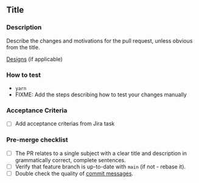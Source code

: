 ## Title

### Description

Describe the changes and motivations for the pull request, unless obvious from the title.

[Designs](https://share.abstract.com) (if applicable)

### How to test

- `yarn`
- FIXME: Add the steps describing how to test your changes manually

### Acceptance Criteria

- [ ] Add acceptance criterias from Jira task

### Pre-merge checklist

- [ ] The PR relates to a single subject with a clear title and description in grammatically correct, complete sentences.
- [ ] Verify that feature branch is up-to-date with `main` (if not - rebase it).
- [ ] Double check the quality of [commit messages](http://chris.beams.io/posts/git-commit/).
